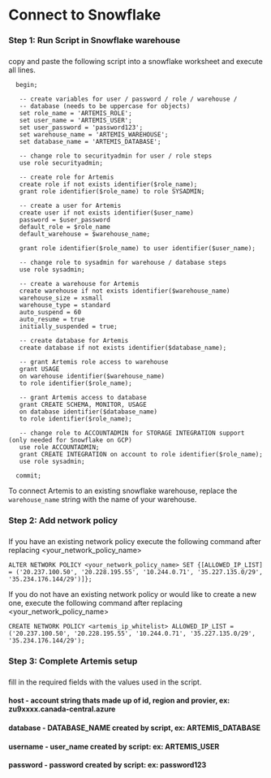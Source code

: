 # Connect to Snowflake

###
### Step 1: Run Script in Snowflake warehouse
### 
copy and paste the following script into a snowflake worksheet and execute all lines. 


	  begin;

	   -- create variables for user / password / role / warehouse / 		
	   -- database (needs to be uppercase for objects)
	   set role_name = 'ARTEMIS_ROLE';
	   set user_name = 'ARTEMIS_USER';
	   set user_password = 'password123';
	   set warehouse_name = 'ARTEMIS_WAREHOUSE';
	   set database_name = 'ARTEMIS_DATABASE';

	   -- change role to securityadmin for user / role steps
	   use role securityadmin;

	   -- create role for Artemis
	   create role if not exists identifier($role_name);
	   grant role identifier($role_name) to role SYSADMIN;

	   -- create a user for Artemis
	   create user if not exists identifier($user_name)
	   password = $user_password
	   default_role = $role_name
	   default_warehouse = $warehouse_name;

	   grant role identifier($role_name) to user identifier($user_name);

	   -- change role to sysadmin for warehouse / database steps
	   use role sysadmin;

	   -- create a warehouse for Artemis
	   create warehouse if not exists identifier($warehouse_name)
	   warehouse_size = xsmall
	   warehouse_type = standard
	   auto_suspend = 60
	   auto_resume = true
	   initially_suspended = true;

	   -- create database for Artemis
	   create database if not exists identifier($database_name);

	   -- grant Artemis role access to warehouse
	   grant USAGE
	   on warehouse identifier($warehouse_name)
	   to role identifier($role_name);

	   -- grant Artemis access to database
	   grant CREATE SCHEMA, MONITOR, USAGE
	   on database identifier($database_name)
	   to role identifier($role_name);

	   -- change role to ACCOUNTADMIN for STORAGE INTEGRATION support (only needed for Snowflake on GCP)
	   use role ACCOUNTADMIN;
	   grant CREATE INTEGRATION on account to role identifier($role_name);
	   use role sysadmin;

	  commit;

To connect Artemis to an existing snowflake warehouse, replace the `warehouse_name` string with the name of your warehouse. 

###
### Step 2: Add network policy
###
If you have an existing network policy execute the following command after replacing <your_network_policy_name>

    ALTER NETWORK POLICY <your_network_policy_name> SET {[ALLOWED_IP_LIST] = ('20.237.100.50', '20.228.195.55', '10.244.0.71', '35.227.135.0/29', '35.234.176.144/29')]};

If you do not have an existing network policy or would like to create a new one, execute the following command after replacing <your_network_policy_name>

    CREATE NETWORK POLICY <artemis_ip_whitelist> ALLOWED_IP_LIST = ('20.237.100.50', '20.228.195.55', '10.244.0.71', '35.227.135.0/29', '35.234.176.144/29');

###
### Step 3: Complete Artemis setup
###
fill in the required fields with the values used in the script. 

#### host - account string thats made up of id, region and provier, ex: zu9xxxx.canada-central.azure
#### database - DATABASE_NAME created by script, ex: ARTEMIS_DATABASE
#### username - user_name created by script: ex: ARTEMIS_USER
#### password - password created by script: ex: password123

